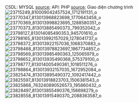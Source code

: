 CSDL: MYSQL [source](https://github.com/duongxuannam/api-quanlychitieu/blob/master/quanlychitieu.sql);
API: PHP [source](https://github.com/duongxuannam/api-quanlychitieu);
Giao diện chương trình
![23715249_810009042457524_1712191131_o](https://user-images.githubusercontent.com/31804215/38727204-92dc421c-3f36-11e8-8606-4766b6b04a0a.png)
![23770347_813013968823698_1770643458_o](https://user-images.githubusercontent.com/31804215/38727205-93159bac-3f36-11e8-8265-b34943df7265.png)
![23770369_813013998823695_1288580351_o](https://user-images.githubusercontent.com/31804215/38727208-934dab32-3f36-11e8-87cb-c9f13fdd64f7.png)
![23770373_813013885490373_799352042_o](https://user-images.githubusercontent.com/31804215/38727209-93836ef2-3f36-11e8-895e-c7d4ed9533e0.png)
![23798127_813014085490353_945701610_o](https://user-images.githubusercontent.com/31804215/38727210-93bf956c-3f36-11e8-809f-863ade01a1ad.png)
![23798165_813013992157029_1278041737_o](https://user-images.githubusercontent.com/31804215/38727211-93fb5ad4-3f36-11e8-9d56-9e1dbd7a6f71.png)
![23798372_813013922157036_1068370883_o](https://user-images.githubusercontent.com/31804215/38727213-9432f912-3f36-11e8-9374-19ab3eab4230.png)
![23798468_813013978823697_1867734857_o](https://user-images.githubusercontent.com/31804215/38727214-946d5170-3f36-11e8-9751-cd6fd907872a.png)
![23798569_813013985490363_125065979_o](https://user-images.githubusercontent.com/31804215/38727215-94a74c0e-3f36-11e8-96c2-6a056c73e17e.png)
![23798652_813013935490368_575379100_o](https://user-images.githubusercontent.com/31804215/38727217-94e34ea2-3f36-11e8-909b-1aea3c5970c4.png)
![23798777_813014005490361_1018511276_o](https://user-images.githubusercontent.com/31804215/38727218-951f4f24-3f36-11e8-839c-98c18fac6feb.png)
![23798864_813013932157035_1672952084_o](https://user-images.githubusercontent.com/31804215/38727219-955b85c0-3f36-11e8-9497-eda2c6e8f591.png)
![23825474_813013895490372_1092417442_o](https://user-images.githubusercontent.com/31804215/38727220-95926c5c-3f36-11e8-98f5-5fa1860aefc3.png)
![23825597_813013918823703_1506381543_o](https://user-images.githubusercontent.com/31804215/38727221-95ca8e3e-3f36-11e8-95f3-a1f7fe52c5dd.png)
![23825868_763240890526573_195860432_o](https://user-images.githubusercontent.com/31804215/38727223-95ff1f28-3f36-11e8-9b8e-3a9c6f1f33e0.png)
![23828497_813013855490376_156698279_o](https://user-images.githubusercontent.com/31804215/38727224-963938b6-3f36-11e8-9bfe-601269dade29.png)
![23828558_813013915490370_2088363587_o](https://user-images.githubusercontent.com/31804215/38727226-9673c242-3f36-11e8-8cbd-4e3d1ce50770.png)
